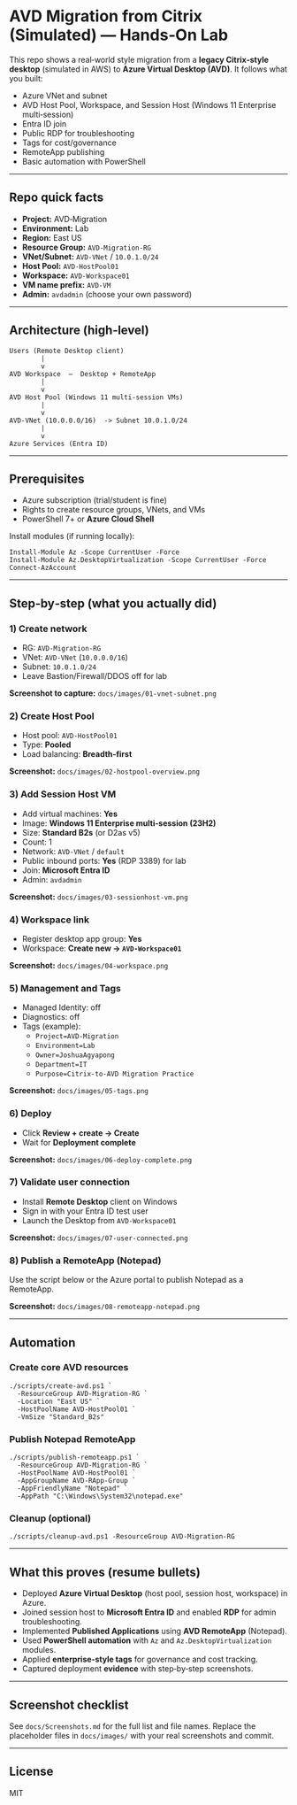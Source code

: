 # AVD Migration from Citrix (Simulated) — Hands‑On Lab

This repo shows a real‑world style migration from a **legacy Citrix‑style desktop** (simulated in AWS) to **Azure Virtual Desktop (AVD)**. It follows what you built:
- Azure VNet and subnet
- AVD Host Pool, Workspace, and Session Host (Windows 11 Enterprise multi‑session)
- Entra ID join
- Public RDP for troubleshooting
- Tags for cost/governance
- RemoteApp publishing
- Basic automation with PowerShell

---

## Repo quick facts
- **Project:** AVD‑Migration
- **Environment:** Lab
- **Region:** East US
- **Resource Group:** `AVD-Migration-RG`
- **VNet/Subnet:** `AVD-VNet` / `10.0.1.0/24`
- **Host Pool:** `AVD-HostPool01`
- **Workspace:** `AVD-Workspace01`
- **VM name prefix:** `AVD-VM`
- **Admin:** `avdadmin` (choose your own password)

---

## Architecture (high‑level)

```
Users (Remote Desktop client)
        |
        v
AVD Workspace  —  Desktop + RemoteApp
        |
        v
AVD Host Pool (Windows 11 multi‑session VMs)
        |
        v
AVD-VNet (10.0.0.0/16)  -> Subnet 10.0.1.0/24
        |
        v
Azure Services (Entra ID)
```

---

## Prerequisites
- Azure subscription (trial/student is fine)
- Rights to create resource groups, VNets, and VMs
- PowerShell 7+ or **Azure Cloud Shell**

Install modules (if running locally):
```pwsh
Install-Module Az -Scope CurrentUser -Force
Install-Module Az.DesktopVirtualization -Scope CurrentUser -Force
Connect-AzAccount
```

---

## Step‑by‑step (what you actually did)

### 1) Create network
- RG: `AVD-Migration-RG`
- VNet: `AVD-VNet` (`10.0.0.0/16`)
- Subnet: `10.0.1.0/24`
- Leave Bastion/Firewall/DDOS off for lab

**Screenshot to capture:** `docs/images/01-vnet-subnet.png`

### 2) Create Host Pool
- Host pool: `AVD-HostPool01`
- Type: **Pooled**
- Load balancing: **Breadth-first**

**Screenshot:** `docs/images/02-hostpool-overview.png`

### 3) Add Session Host VM
- Add virtual machines: **Yes**
- Image: **Windows 11 Enterprise multi‑session (23H2)**
- Size: **Standard B2s** (or D2as v5)
- Count: 1
- Network: `AVD-VNet` / `default`
- Public inbound ports: **Yes** (RDP 3389) for lab
- Join: **Microsoft Entra ID**
- Admin: `avdadmin`

**Screenshot:** `docs/images/03-sessionhost-vm.png`

### 4) Workspace link
- Register desktop app group: **Yes**
- Workspace: **Create new → `AVD-Workspace01`**

**Screenshot:** `docs/images/04-workspace.png`

### 5) Management and Tags
- Managed Identity: off
- Diagnostics: off
- Tags (example):
  - `Project=AVD-Migration`
  - `Environment=Lab`
  - `Owner=JoshuaAgyapong`
  - `Department=IT`
  - `Purpose=Citrix-to-AVD Migration Practice`

**Screenshot:** `docs/images/05-tags.png`

### 6) Deploy
- Click **Review + create → Create**
- Wait for **Deployment complete**

**Screenshot:** `docs/images/06-deploy-complete.png`

### 7) Validate user connection
- Install **Remote Desktop** client on Windows
- Sign in with your Entra ID test user
- Launch the Desktop from `AVD-Workspace01`

**Screenshot:** `docs/images/07-user-connected.png`

### 8) Publish a RemoteApp (Notepad)
Use the script below or the Azure portal to publish Notepad as a RemoteApp.

**Screenshot:** `docs/images/08-remoteapp-notepad.png`

---

## Automation

### Create core AVD resources
```pwsh
./scripts/create-avd.ps1 `
  -ResourceGroup AVD-Migration-RG `
  -Location "East US" `
  -HostPoolName AVD-HostPool01 `
  -VmSize "Standard_B2s"
```

### Publish Notepad RemoteApp
```pwsh
./scripts/publish-remoteapp.ps1 `
  -ResourceGroup AVD-Migration-RG `
  -HostPoolName AVD-HostPool01 `
  -AppGroupName AVD-RApp-Group `
  -AppFriendlyName "Notepad" `
  -AppPath "C:\Windows\System32\notepad.exe"
```

### Cleanup (optional)
```pwsh
./scripts/cleanup-avd.ps1 -ResourceGroup AVD-Migration-RG
```

---

## What this proves (resume bullets)

- Deployed **Azure Virtual Desktop** (host pool, session host, workspace) in Azure.
- Joined session host to **Microsoft Entra ID** and enabled **RDP** for admin troubleshooting.
- Implemented **Published Applications** using **AVD RemoteApp** (Notepad).
- Used **PowerShell automation** with `Az` and `Az.DesktopVirtualization` modules.
- Applied **enterprise‑style tags** for governance and cost tracking.
- Captured deployment **evidence** with step‑by‑step screenshots.

---

## Screenshot checklist
See `docs/Screenshots.md` for the full list and file names. Replace the placeholder files in `docs/images/` with your real screenshots and commit.

---

## License
MIT
